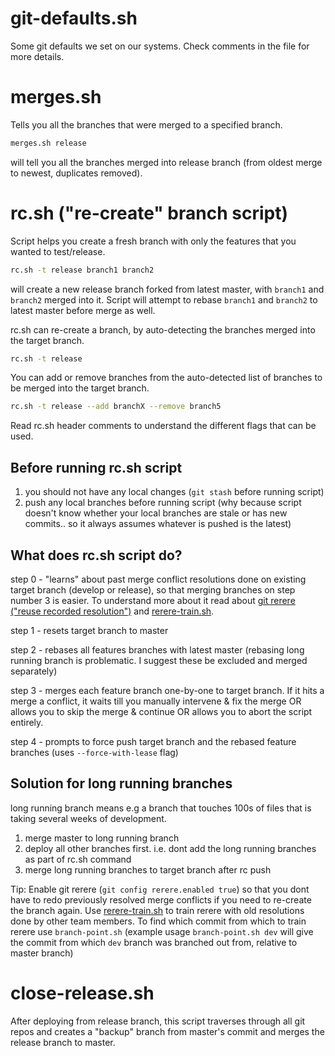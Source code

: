 # git-defaults.sh

Some git defaults we set on our systems. Check comments in the file for more details.

# merges.sh

Tells you all the branches that were merged to a specified branch.

```sh
merges.sh release
```
will tell you all the branches merged into release branch (from oldest merge to newest, duplicates removed).

# rc.sh ("re-create" branch script)

Script helps you create a fresh branch with only the features that you wanted to test/release.

```sh
rc.sh -t release branch1 branch2
```
will create a new release branch forked from latest master, with `branch1` and `branch2` merged into it. Script will attempt to rebase `branch1` and `branch2` to latest master before merge as well.

rc.sh can re-create a branch, by auto-detecting the branches merged into the target branch.

```sh
rc.sh -t release
```

You can add or remove branches from the auto-detected list of branches to be merged into the target branch.

```sh
rc.sh -t release --add branchX --remove branch5
```

Read rc.sh header comments to understand the different flags that can be used.

## Before running rc.sh script
1. you should not have any local changes (`git stash` before running script)
2. push any local branches before running script (why because script doesn't know whether your local branches are stale or has new commits.. so it always assumes whatever is pushed is the latest)

## What does rc.sh script do?

step 0 - "learns" about past merge conflict resolutions done on existing target branch (develop or release), so that merging branches on step number 3 is easier. To understand more about it read about [git rerere ("reuse recorded resolution")](https://git-scm.com/book/en/v2/Git-Tools-Rerere) and [rerere-train.sh](https://github.com/git/git/blob/master/contrib/rerere-train.sh).

step 1 - resets target branch to master

step 2 - rebases all features branches with latest master
(rebasing long running branch is problematic. I suggest these be excluded and merged separately)

step 3 - merges each feature branch one-by-one to target branch. If it hits a merge a conflict, it waits till you manually intervene & fix the merge OR allows you to skip the merge & continue OR allows you to abort the script entirely.

step 4 - prompts to force push target branch and the rebased feature branches (uses `--force-with-lease` flag)

## Solution for long running branches

long running branch means e.g a branch that touches 100s of files that is taking several weeks of development.

1. merge master to long running branch
2. deploy all other branches first. i.e. dont add the long running branches as part of rc.sh command
3. merge long running branches to target branch after rc push

Tip: Enable git rerere (`git config rerere.enabled true`) so that you dont have to redo previously resolved merge conflicts if you need to re-create the branch again.
Use [rerere-train.sh](https://github.com/git/git/blob/master/contrib/rerere-train.sh) to train rerere with old resolutions done by other team members. To find which commit from which to train rerere use `branch-point.sh` (example usage `branch-point.sh dev` will give the commit from which `dev` branch was branched out from, relative to master branch)

# close-release.sh

After deploying from release branch, this script traverses through all git repos and creates a "backup" branch from master's commit and merges the release branch to master. 